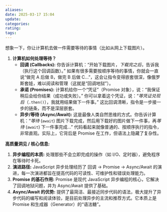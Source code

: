 ```yaml
---
aliases: 
date: 2025-03-17 15:04
update: 
categories: 
rating: 
tags:
---
```



想象一下，你让计算机去做一件需要等待的事情（比如从网上下载图片）。

1.  **计算机如何处理等待？**
    *   **回调 (Callbacks):** 你告诉计算机：“开始下载图片，*下载完之后*，告诉我（执行这个回调函数）。” 如果有很多需要按顺序等待的事情，你就会一直说“做完 A 后做 B，做完 B 后做 C...”，这会让指令变得嵌套很深，像俄罗斯套娃，难以阅读和管理（这就是“回调地狱”）。
    *   **承诺 (Promises):** 计算机给你一个“凭证”（Promise 对象），说：“我保证稍后会给你结果（成功或失败）。” 你可以拿着这个凭证，说：“*等凭证兑现后*（`.then()`），我就用结果做下一件事。” 这比回调清晰，指令是一步接一步的链条，而不是深层嵌套。
    *   **异步/等待 (Async/Await):** 这是最像人类自然思维的方式。你告诉计算机：“*等待* (`await`) 图片下载完成，然后用下载好的图片做下一件事，再*等待* (`await`) 下一件事完成...” 代码看起来就像普通的、按顺序执行的指令，非常直观。实际上，它背后是 Promise 在工作，但语法上隐藏了复杂性。

**高质量洞见 / 核心信息:**

1.  **异步编程的本质:** 处理那些不会立即完成的操作（如 I/O、定时器），避免程序在等待时卡死。
2.  **演进路径:** JavaScript 异步处理经历了 回调 -> Promise -> Async/Await 的演进，每一次演进都旨在提高代码的可读性、可维护性和错误处理能力。
3.  **Promise 的基石作用:** Promise 是现代 JavaScript 异步编程的核心，它解决了回调地狱问题，并为 Async/Await 提供了基础。
4.  **Async/Await 的优势:** 提供了最简洁、最接近同步代码的语法，极大提升了异步代码的编写和阅读体验，是目前处理异步的主流和推荐方式。它本质上是 Promise 和生成器（Generator）的“语法糖”。

